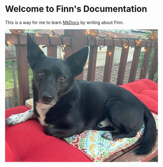 # Welcome to Finn's Documentation

This is a way for me to learn [MkDocs](https://www.mkdocs.org/) by writing about Finn.

![Finn](assets/images/finndex.png)
